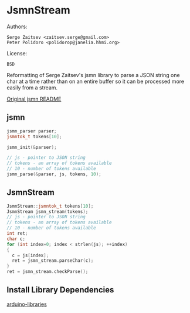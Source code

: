# JsmnStream

Authors:

    Serge Zaitsev <zaitsev.serge@gmail.com>
    Peter Polidoro <polidorop@janelia.hhmi.org>

License:

    BSD


Reformatting of Serge Zaitsev's jsmn library to parse a JSON string
one char at a time rather than on an entire buffer so it can be
processed more easily from a stream.

[Original jsmn README](./README_ORIGINAL.md)

## jsmn

```c++
jsmn_parser parser;
jsmntok_t tokens[10];

jsmn_init(&parser);

// js - pointer to JSON string
// tokens - an array of tokens available
// 10 - number of tokens available
jsmn_parse(&parser, js, tokens, 10);
```

## JsmnStream

```c++
JsmnStream::jsmntok_t tokens[10];
JsmnStream jsmn_stream(tokens);
// js - pointer to JSON string
// tokens - an array of tokens available
// 10 - number of tokens available
int ret;
char c;
for (int index=0; index < strlen(js); ++index)
{
  c = js[index];
  ret = jsmn_stream.parseChar(c);
}
ret = jsmn_stream.checkParse();
```

## Install Library Dependencies

[arduino-libraries](https://github.com/janelia-arduino/arduino-libraries)
